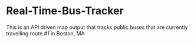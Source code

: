 # Real-Time-Bus-Tracker
This is an API driven map output that tracks public buses that are currently travelling route #1 in Boston, MA
